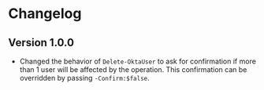 # Changelog

## Version 1.0.0

* Changed the behavior of `Delete-OktaUser` to ask for confirmation if more than 1 user will be affected by the operation. This confirmation can be overridden by passing `-Confirm:$false`.
